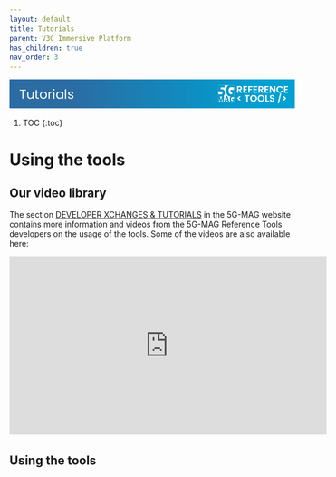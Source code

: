 ```yaml
---
layout: default
title: Tutorials
parent: V3C Immersive Platform
has_children: true
nav_order: 3
---
```

<img src="../../assets/images/Banner_Tutorials.png" /> 

1. TOC
{:toc}

# Using the tools

## Our video library
The section [DEVELOPER XCHANGES & TUTORIALS](https://www.5g-mag.com/tutorials) in the 5G-MAG website contains more information and videos from the 5G-MAG Reference Tools developers on the usage of the tools. Some of the videos are also available here:

<iframe width="560" height="315" src="https://www.youtube.com/embed/videoseries?si=y0nJdRsI5cvERsvM&amp;list=PLFqKJZ78_IWUNBlJetfmlc_873F3O2-0l" title="YouTube video player" frameborder="0" allow="accelerometer; autoplay; clipboard-write; encrypted-media; gyroscope; picture-in-picture; web-share" referrerpolicy="strict-origin-when-cross-origin" allowfullscreen></iframe>

## Using the tools

